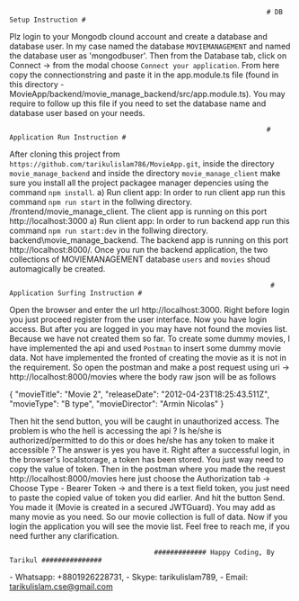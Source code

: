                                                                     # DB Setup Instruction #
                                                                    
Plz login to your Mongodb clound account and create a database and database user. In my case named the database `MOVIEMANAGEMENT` and named the database user as 'mongodbuser'.
Then from the Database tab, click on Connect -> from the modal choose `Connect your application`. From here copy the connectionstring and paste it in the app.module.ts file
(found in this directory - MovieApp/backend/movie_manage_backend/src/app.module.ts). You may require to follow up this file if you need to set the database name and database
user based on your needs.

                                                                    # Application Run Instruction #
                                                                    
After cloning this project from `https://github.com/tarikulislam786/MovieApp.git`, inside the directory `movie_manage_backend` and inside the directory `movie_manage_client`
make sure you install all the project packagee manager depencies using the command `npm install`. 
a) Run client app: 
In order to run client app run this command `npm run start` in the follwing directory.
/frontend/movie_manage_client. The client app is running on this port http://localhost:3000
a) Run client app: 
In order to run backend app run this command `npm run start:dev` in the follwing directory.
backend\movie_manage_backend. The backend app is running on this port http://localhost:8000/. Once you run the backend application, the two collections of MOVIEMANAGEMENT 
database `users` and `movies` shoud automagically be created.

                                                                     # Application Surfing Instruction #
                                                                          
                                                                          
Open the browser and enter the url http://localhost:3000. Right before login you just proceed register from the user interface. Now you have login access. But after you are 
logged in you may have not found the movies list. Because we have not created them so far. To create some dummy movies, I have implemented the api and used `Postman`
to insert some dummy movie data. Not have implemented the fronted of creating the movie as it is not in the requirement. So open the postman and make a post request 
using uri -> http://localhost:8000/movies
where the body raw json will be as follows

{
"movieTitle": "Movie 2",
"releaseDate": "2012-04-23T18:25:43.511Z",
"movieType": "B type",
"movieDirector": "Armin Nicolas"
}

Then hit the send button, you will be caught in unauthorized access. The problem is who the hell is accessing the api ? Is he/she is authorized/permitted to do this 
or does he/she has any token to make it accessible ? The answer is yes you have it. Right after a successful login, in the browser's localstorage, a token has been stored.
You just way need to copy the value of token. Then in the postman where you made the request
http://localhost:8000/movies
here just choose the Authorization tab -> Choose Type - Bearer Token -> and there is a text field token, you just need to paste the copied value of token you did earlier.
And hit the button Send. You made it (Movie is created in a secured JWTGuard). You may add as many movie as you need.
So our movie collection is full of data. Now if you login the application you will see the movie list. Feel free to reach me, if you need further any clarification.


                                        ############# Happy Coding, By Tarikul ###############
                                        
\- Whatsapp: +8801926228731, 
\- Skype: tarikulislam789, 
\- Email: tarikulislam.cse@gmail.com

